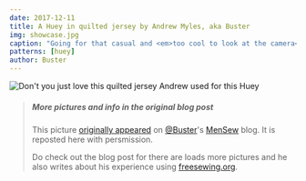 ```yaml
---
date: 2017-12-11
title: A Huey in quilted jersey by Andrew Myles, aka Buster
img: showcase.jpg
caption: "Going for that casual and <em>too cool to look at the camera</em> look."
patterns: [huey]
author: Buster
---
```


![Don't you just love this quilted jersey Andrew used for this Huey](/img/showcase/quilted-jersey-huey/high_detail.jpg) 

> ##### More pictures and info in the original blog post
> This picture 
> [originally appeared](https://mensew.wordpress.com/2017/12/10/hugo-hoodie-freesewing-org/) 
> on [@Buster](/users/Buster)'s [MenSew](https://mensew.wordpress.com/) blog. It is reposted here with persmission.
>
> Do check out the blog post for there are loads more pictures and he also writes about his 
> experience using [freesewing.org](/).
